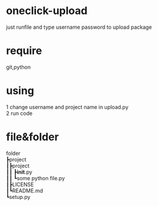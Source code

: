 # oneclick-upload   
just runfile and type username password to upload package   
# require    
git,python   
   
# using   
1 change username and project name in upload.py   
2 run code

# file&folder   
folder                     
┣project                          
┃┣project           
┃┃ ┣__init__.py         
┃┃ ┗some python file.py      
┃┣LICENSE                    
┃┗README.md                       
┗setup.py                           
